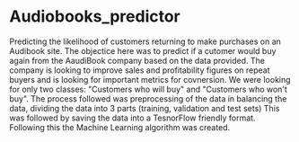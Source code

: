 # Audiobooks_predictor
Predicting the likelihood of customers returning to make purchases on an Audibook site. 
The objectice here was to predict if a cutomer would buy again from the AaudiBook company based on the data provided.
The company is looking to improve sales and profitability figures on repeat buyers and is looking for important metrics for covnersion.
We were looking for only two classes: "Customers who will buy" and "Customers who won't buy".
The process followed was preprocessing of the data in balancing the data, dividing the data into 3 parts (training, validation and test sets)
This was followed by saving the data into a TesnorFlow friendly format.
Following this the Machine Learning algorithm was created.
